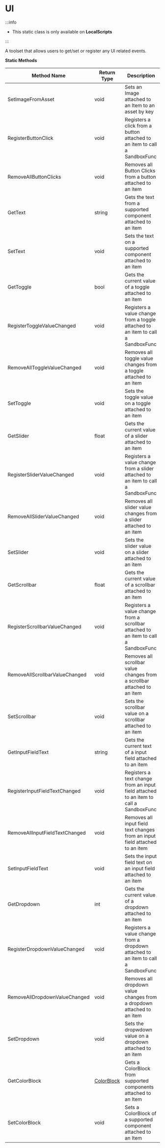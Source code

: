 # UI

:::info

+ This static class is only available on **LocalScripts**

:::

A toolset that allows users to get/set or register any UI related events.

**Static Methods**

Method Name | Return Type | Description
--- | --- | ---
SetImageFromAsset | void | Sets an Image attached to an Item to an asset by key
RegisterButtonClick | void | Registers a click from a button attached to an item to call a SandboxFunc
RemoveAllButtonClicks | void | Removes all Button Clicks from a button attached to an item
GetText | string | Gets the text from a supported component attached to an item
SetText | void | Sets the text on a supported component attached to an item
GetToggle | bool | Gets the current value of a toggle attached to an item
RegisterToggleValueChanged | void | Registers a value change from a toggle attached to an item to call a SandboxFunc
RemoveAllToggleValueChanged | void | Removes all toggle value changes from a toggle attached to an item
SetToggle | void | Sets the toggle value on a toggle attached to an item
GetSlider | float | Gets the current value of a slider attached to an item
RegisterSliderValueChanged | void | Registers a value change from a slider attached to an item to call a SandboxFunc
RemoveAllSliderValueChanged | void | Removes all slider value changes from a slider attached to an item
SetSlider | void | Sets the slider value on a slider attached to an item
GetScrollbar | float | Gets the current value of a scrollbar attached to an item
RegisterScrollbarValueChanged | void | Registers a value change from a scrollbar attached to an item to call a SandboxFunc
RemoveAllScrollbarValueChanged | void | Removes all scrollbar value changes from a scrollbar attached to an item
SetScrollbar | void | Sets the scrollbar value on a scrollbar attached to an item
GetInputFieldText | string | Gets the current text of a input field attached to an item
RegisterInputFieldTextChanged | void | Registers a text change from an input field attached to an item to call a SandboxFunc
RemoveAllInputFieldTextChanged | void | Removes all input field text changes from an input field attached to an item
SetInputFieldText | void | Sets the input field text on an input field attached to an item
GetDropdown | int | Gets the current value of a dropdown attached to an item
RegisterDropdownValueChanged | void | Registers a value change from a dropdown attached to an item to call a SandboxFunc
RemoveAllDropdownValueChanged | void | Removes all dropdown value changes from a dropdown attached to an item
SetDropdown | void | Sets the dropwdown value on a dropdown attached to an item
GetColorBlock | [ColorBlock](../colorblock/index.md) | Gets a ColorBlock from supported components attached to an Item
SetColorBlock | void | Sets a ColorBlock of a supported component attached to an Item